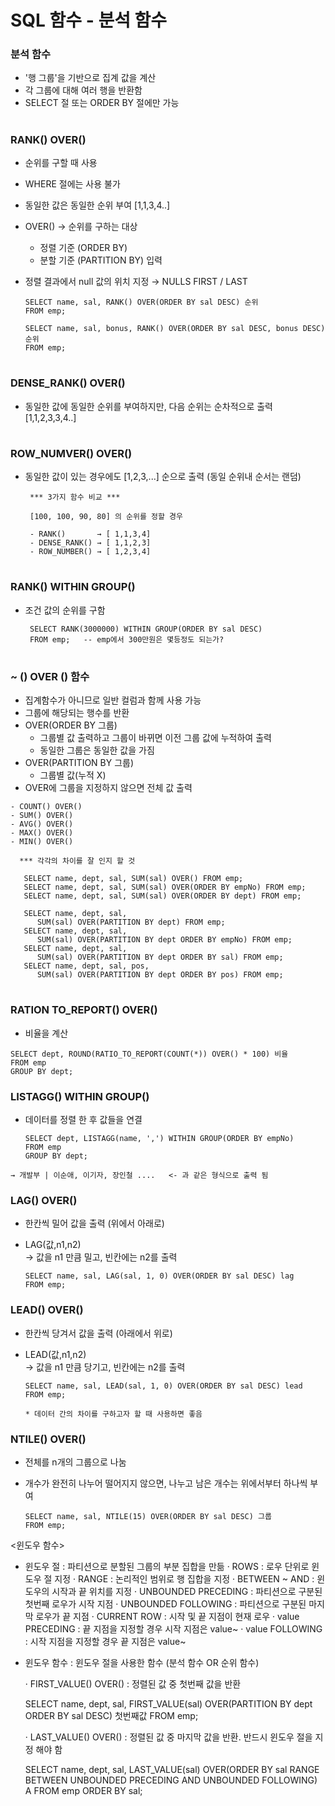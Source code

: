 # SQL 함수 - 분석 함수 

### 분석 함수
 - '행 그룹'을 기반으로 집계 값을 계산
 - 각 그룹에 대해 여러 행을 반환함 
 - SELECT 절 또는 ORDER BY 절에만 가능
#
###  RANK() OVER() 
   - 순위를 구할 때 사용  
   - WHERE 절에는 사용 불가 
   - 동일한 값은 동일한 순위 부여 [1,1,3,4..] 
   - OVER() → 순위를 구하는 대상
     -  정렬 기준 (ORDER BY)
     -  분할 기준 (PARTITION BY) 입력 

   - 정렬 결과에서 null 값의 위치 지정 → NULLS FIRST / LAST
   
         SELECT name, sal, RANK() OVER(ORDER BY sal DESC) 순위 
         FROM emp;
	 
	     SELECT name, sal, bonus, RANK() OVER(ORDER BY sal DESC, bonus DESC) 순위 
         FROM emp;
#  
### DENSE_RANK() OVER()
   - 동일한 값에 동일한 순위를 부여하지만, 다음 순위는 순차적으로 출력 [1,1,2,3,3,4..] 
#
### ROW_NUMVER() OVER()  
   - 동일한 값이 있는 경우에도 [1,2,3,...] 순으로 출력 (동일 순위내 순서는 랜덤) 
   
          *** 3가지 함수 비교 *** 
	  
          [100, 100, 90, 80] 의 순위를 정할 경우 
	  
          - RANK()       → [ 1,1,3,4] 
	      - DENSE_RANK() → [ 1,1,2,3]
	      - ROW_NUMBER() → [ 1,2,3,4]
#    
### RANK() WITHIN GROUP() 
  - 조건 값의 순위를 구함 
     
	     SELECT RANK(3000000) WITHIN GROUP(ORDER BY sal DESC) 
	     FROM emp;   -- emp에서 300만원은 몇등정도 되는가? 
	 
	 
#
### ~ () OVER () 함수 
   - 집계함수가 아니므로 일반 컬럼과 함께 사용 가능 
   - 그룹에 해당되는 행수를 반환 
   - OVER(ORDER BY 그룹)    
      - 그룹별 값 출력하고 그룹이 바뀌면 이전 그룹 값에 누적하여 출력   
      - 동일한 그룹은 동일한 값을 가짐 	 
   - OVER(PARTITION BY 그룹)    
      - 그룹별 값(누적 X) 	   
   - OVER에 그룹을 지정하지 않으면 전체 값 출력 
 

    - COUNT() OVER() 
    - SUM() OVER()
    - AVG() OVER()
    - MAX() OVER()
    - MIN() OVER()
 
      *** 각각의 차이를 잘 인지 할 것
      
       SELECT name, dept, sal, SUM(sal) OVER() FROM emp;   
       SELECT name, dept, sal, SUM(sal) OVER(ORDER BY empNo) FROM emp; 
       SELECT name, dept, sal, SUM(sal) OVER(ORDER BY dept) FROM emp; 
 
       SELECT name, dept, sal,
          SUM(sal) OVER(PARTITION BY dept) FROM emp;  
       SELECT name, dept, sal, 
          SUM(sal) OVER(PARTITION BY dept ORDER BY empNo) FROM emp;   
       SELECT name, dept, sal, 
          SUM(sal) OVER(PARTITION BY dept ORDER BY sal) FROM emp; 
       SELECT name, dept, sal, pos,
          SUM(sal) OVER(PARTITION BY dept ORDER BY pos) FROM emp;

#
### RATION TO_REPORT() OVER() 
   - 비율을 계산 
   
    SELECT dept, ROUND(RATIO_TO_REPORT(COUNT(*)) OVER() * 100) 비율
	FROM emp
	GROUP BY dept;
 
### LISTAGG() WITHIN GROUP()  
   - 데이터를 정렬 한 후 값들을 연결 
   
         SELECT dept, LISTAGG(name, ',') WITHIN GROUP(ORDER BY empNo) 
	     FROM emp
	     GROUP BY dept;
	  
	→ 개발부 | 이순애, 이기자, 장인철 ....   <- 과 같은 형식으로 출력 됨 
 
### LAG() OVER() 
   - 한칸씩 밀어 값을 출력 (위에서 아래로)
   - LAG(값,n1,n2)    
     → 값을 n1 만큼 밀고, 빈칸에는 n2를 출력 
	 
	     SELECT name, sal, LAG(sal, 1, 0) OVER(ORDER BY sal DESC) lag  
	     FROM emp;
 
### LEAD() OVER() 
   - 한칸씩 당겨서 값을 출력 (아래에서 위로)
   - LEAD(값,n1,n2)    
     → 값을 n1 만큼 당기고, 빈칸에는 n2를 출력  
	 
	     SELECT name, sal, LEAD(sal, 1, 0) OVER(ORDER BY sal DESC) lead
	     FROM emp;
	
         * 데이터 간의 차이를 구하고자 할 때 사용하면 좋음 	
	  
### NTILE() OVER() 
   - 전체를 n개의 그룹으로 나눔 
   - 개수가 완전히 나누어 떨어지지 않으면, 나누고 남은 개수는 위에서부터 하나씩 부여
      
	     SELECT name, sal, NTILE(15) OVER(ORDER BY sal DESC) 그룹
         FROM emp;
	  
	 
<윈도우 함수> 
 - 윈도우 절 : 파티션으로 분할된 그룹의 부분 집합을 만듦 
   · ROWS : 로우 단위로 윈도우 절 지정 
   · RANGE : 논리적인 범위로 행 집합을 지정
   · BETWEEN ~ AND : 윈도우의 시작과 끝 위치를 지정 
   · UNBOUNDED PRECEDING : 파티션으로 구분된 첫번째 로우가 시작 지점
   · UNBOUNDED FOLLOWING : 파티션으로 구분된 마지막 로우가 끝 지점
   · CURRENT ROW : 시작 및 끝 지점이 현재 로우
   · value PRECEDING : 끝 지점을 지정할 경우 시작 지점은 value~ 
   · value FOLLOWING : 시작 지점을 지정할 경우 끝 지점은 value~ 

 - 윈도우 함수 : 윈도우 절을 사용한 함수 (분석 함수 OR 순위 함수)
 
   · FIRST_VALUE() OVER() : 정렬된 값 중 첫번째 값을 반환 
    
     SELECT name, dept, sal,
      FIRST_VALUE(sal) OVER(PARTITION BY dept ORDER BY sal DESC) 첫번째값
     FROM emp;
   
   · LAST_VALUE() OVER() : 정렬된 값 중 마지막 값을 반환. 반드시 윈도우 절을 지정 해야 함

     SELECT name, dept, sal,
      LAST_VALUE(sal) OVER(ORDER BY sal RANGE BETWEEN UNBOUNDED PRECEDING AND UNBOUNDED FOLLOWING) A FROM emp
     ORDER BY sal;    
 	 
